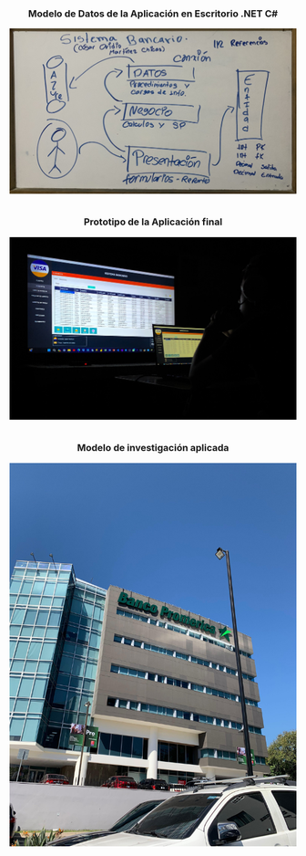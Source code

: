 <h3 align="center">Modelo de Datos de la Aplicación en Escritorio .NET C#</h3>
<img align="center" src="https://github.com/CesarM4rtinez/CesarM4rtinez/blob/main/MODELO%20DE%20DATOS.jpg?raw=true" alt="ovi-pw" />

#

<h3 align="center">Prototipo de la Aplicación final</h3>
<img align="center" src="https://github.com/CesarM4rtinez/CesarM4rtinez/blob/main/SISTEMA%20BANCARIO.jpeg?raw=true" alt="ovi-pw"/>

#

<h3 align="center">Modelo de investigación aplicada</h3>
<img align="center" src="https://github.com/CesarM4rtinez/CesarM4rtinez/blob/main/BancoPromerica.jpg?raw=true" alt="ovi-pw"/>
